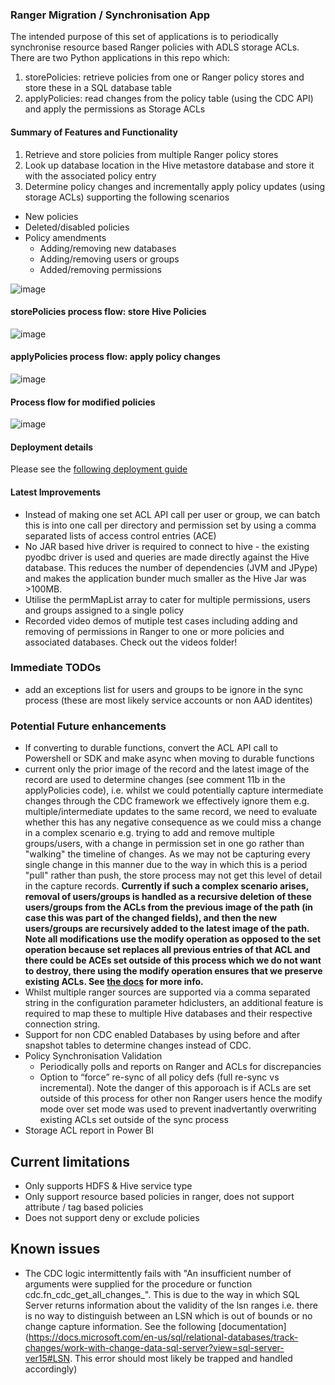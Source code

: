 ### Ranger Migration / Synchronisation App

The intended purpose of this set of applications is to periodically synchronise resource based Ranger policies with ADLS storage ACLs. 
There are two Python applications in this repo which:
1. storePolicies: retrieve policies from one or Ranger policy stores and store these in a SQL database table
2. applyPolicies: read changes from the policy table (using the CDC API) and apply the permissions as Storage ACLs

#### Summary of Features and Functionality
1. Retrieve and store policies from multiple Ranger policy stores
2. Look up database location in the Hive metastore database and store it with the associated policy entry
3. Determine policy changes and incrementally apply policy updates (using storage ACLs) supporting the following scenarios
 - New policies
 - Deleted/disabled policies
 - Policy amendments
    - Adding/removing new databases
    - Adding/removing users or groups
    - Added/removing permissions

![image](https://user-images.githubusercontent.com/5063077/128572626-1d1378bf-eafb-4a5a-a470-dbfab9f727b6.png)

#### storePolicies process flow: store Hive Policies

![image](https://user-images.githubusercontent.com/5063077/128572674-165cebf4-6e61-4b0b-ab85-89f28be4f49e.png)

#### applyPolicies process flow: apply policy changes

![image](https://user-images.githubusercontent.com/5063077/118631114-185c2900-b7c7-11eb-9dda-c92fcef405a3.png)

#### Process flow for modified policies

![image](https://user-images.githubusercontent.com/5063077/128572798-d69d3b24-8d6d-4ab6-95d5-29118044797b.png)

#### Deployment details
Please see the [following deployment guide](https://github.com/hurtn/ranger-migration/blob/master/deployment.md)

#### Latest Improvements
- Instead of making one set ACL API call per user or group, we can batch this is into one call per directory and permission set by using a comma separated lists of access control entries (ACE)
- No JAR based hive driver is required to connect to hive - the existing pyodbc driver is used and queries are made directly against the Hive database. This reduces the number of dependencies (JVM and JPype) and makes the application bunder much smaller as the Hive Jar was >100MB.
- Utilise the permMapList array to cater for multiple permissions, users and groups assigned to a single policy
- Recorded video demos of mutiple test cases including adding and removing of permissions in Ranger to one or more policies and associated databases. Check out the videos folder!

### Immediate TODOs
- add an exceptions list for users and groups to be ignore in the sync process (these are most likely service accounts or non AAD identites)

### Potential Future enhancements
- If converting to durable functions, convert the ACL API call to Powershell or SDK and make async when moving to durable functions
- current only the prior image of the record and the latest image of the record are used to determine changes (see comment 11b in the applyPolicies code), i.e. whilst we could potentially capture intermediate changes through the CDC framework we effectively ignore them e.g. multiple/intermediate updates to the same record, we need to evaluate whether this has any negative consequence as we could miss a change in a complex scenario e.g. trying to add and remove multiple groups/users, with a change in permission set in one go rather than "walking" the timeline of changes. As we may not be capturing every single change in this manner due to the way in which this is a period "pull" rather than push, the store process may not get this level of detail in the capture records. **Currently if such a complex scenario arises, removal of users/groups is handled as a recursive deletion of these users/groups from the ACLs from the previous image of the path (in case this was part of the changed fields), and then the new users/groups are recursively added to the latest image of the path. Note all modifications use the modify operation as opposed to the set operation because set replaces all previous entries of that ACL and there could be ACEs set outside of this process which we do not want to destroy, there using the modify operation ensures that we preserve existing ACLs. See [the docs](https://docs.microsoft.com/en-us/rest/api/storageservices/datalakestoragegen2/path/update) for more info.**
- Whilst multiple ranger sources are supported via a comma separated string in the configuration parameter hdiclusters, an additional feature is required to map these to multiple Hive databases and their respective connection string.
- Support for non CDC enabled Databases by using before and after snapshot tables to determine changes instead of CDC.
- Policy Synchronisation Validation
  - Periodically polls and reports on Ranger and ACLs for discrepancies
  - Option to “force” re-sync of all policy defs (full re-sync vs incremental). Note the danger of this apporoach is if ACLs are set outside of this process for other non Ranger users hence the modify mode over set mode was used to prevent inadvertantly overwriting existing ACLs set outside of the sync process
- Storage ACL report in Power BI

## Current limitations
- Only supports HDFS & Hive service type
- Only support resource based policies in ranger, does not support attribute / tag based policies
- Does not support deny or exclude policies

## Known issues
- The CDC logic intermittently fails with "An insufficient number of arguments were supplied for the procedure or function cdc.fn_cdc_get_all_changes_". This is due to the way in which SQL Server returns information about the validity of the lsn ranges i.e. there is no way to distinguish between an LSN which is out of bounds or no change capture information. See the following [documentation](https://docs.microsoft.com/en-us/sql/relational-databases/track-changes/work-with-change-data-sql-server?view=sql-server-ver15#LSN. This error should most likely be trapped and handled accordingly)

